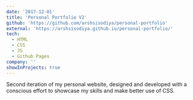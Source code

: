```yaml
---
date: '2017-12-01'
title: 'Personal Portfolio V2'
github: 'https://github.com/arshsisodiya/personal-portfolio'
external: 'https://arshsisodiya.github.io/personal-portfolio/'
tech:
  - HTML
  - CSS
  - JS
  - Github Pages
company: ''
showInProjects: true
---
```


Second iteration of my personal website, designed and developed with a conscious effort to showcase my skills and make better use of CSS.
